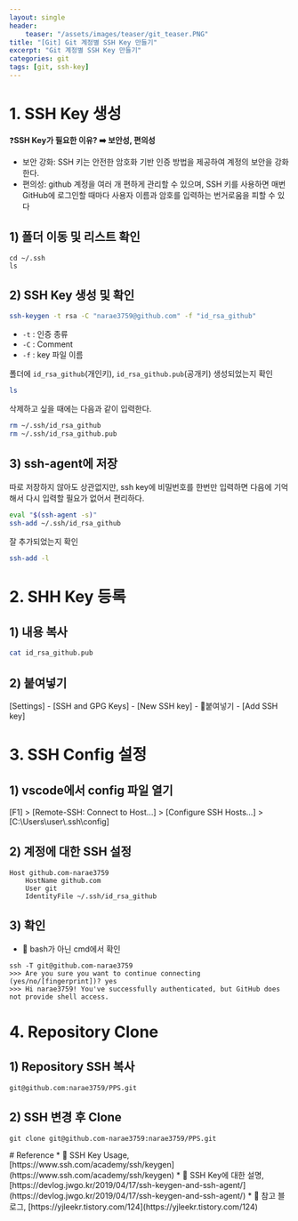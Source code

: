 ```yaml
---
layout: single
header:
    teaser: "/assets/images/teaser/git_teaser.PNG"
title: "[Git] Git 계정별 SSH Key 만들기"
excerpt: "Git 계정별 SSH Key 만들기"
categories: git
tags: [git, ssh-key]
---
```


# 1. SSH Key 생성

❓**SSH Key가 필요한 이유? ➡️ 보안성, 편의성**

* 보안 강화: SSH 키는 안전한 암호화 기반 인증 방법을 제공하여 계정의 보안을 강화한다.
* 편의성: github 계정을 여러 개 편하게 관리할 수 있으며, SSH 키를 사용하면 매번 GitHub에 로그인할 때마다 사용자 이름과 암호를 입력하는 번거로움을 피할 수 있다

## 1) 폴더 이동 및 리스트 확인

```
cd ~/.ssh
ls
```

## 2) SSH Key 생성 및 확인

```bash
ssh-keygen -t rsa -C "narae3759@github.com" -f "id_rsa_github"
```
* `-t` : 인증 종류
* `-C` : Comment
* `-f` : key 파일 이름

폴더에 `id_rsa_github`(개인키), `id_rsa_github.pub`(공개키) 생성되었는지 확인

```bash
ls
```

삭제하고 싶을 때에는 다음과 같이 입력한다.

```bash
rm ~/.ssh/id_rsa_github
rm ~/.ssh/id_rsa_github.pub
```
## 3) ssh-agent에 저장

따로 저장하지 않아도 상관없지만, ssh key에 비밀번호를 한번만 입력하면 다음에 기억해서 다시 입력할 필요가 없어서 편리하다.

```bash
eval "$(ssh-agent -s)"
ssh-add ~/.ssh/id_rsa_github
```

잘 추가되었는지 확인

```bash
ssh-add -l
```

# 2. SHH Key 등록

## 1) 내용 복사

```bash 
cat id_rsa_github.pub
```

## 2) 붙여넣기

\[Settings\] - \[SSH and GPG Keys\] - \[New SSH key\] - 📄붙여넣기 - \[Add SSH key\]

# 3. SSH Config 설정

## 1) vscode에서 config 파일 열기

\[F1\] > \[Remote-SSH: Connect to Host...\] > \[Configure SSH Hosts...\] > \[C:\\Users\\user\\.ssh\\config\]

## 2) 계정에 대한 SSH 설정

```
Host github.com-narae3759
    HostName github.com
    User git
    IdentityFile ~/.ssh/id_rsa_github
```

## 3) 확인

- 🚨 bash가 아닌 cmd에서 확인

```
ssh -T git@github.com-narae3759
>>> Are you sure you want to continue connecting (yes/no/[fingerprint])? yes
>>> Hi narae3759! You've successfully authenticated, but GitHub does not provide shell access.
```

# 4. Repository Clone

## 1) Repository SSH 복사

```
git@github.com:narae3759/PPS.git
```

## 2) SSH 변경 후 Clone

```
git clone git@github.com-narae3759:narae3759/PPS.git
```

<div class="notice" markdown="1">
# Reference
* 🔗 SSH Key Usage, [https://www.ssh.com/academy/ssh/keygen](https://www.ssh.com/academy/ssh/keygen)
* 🔗 SSH Key에 대한 설명, [https://devlog.jwgo.kr/2019/04/17/ssh-keygen-and-ssh-agent/](https://devlog.jwgo.kr/2019/04/17/ssh-keygen-and-ssh-agent/)
* 🔗 참고 블로그, [https://yjleekr.tistory.com/124](https://yjleekr.tistory.com/124)
</div>
